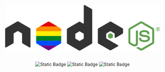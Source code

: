 <div align="center">
    <img src="static/images/readme.svg" alt="logo"><br><br>
    <p>
        <img alt="Static Badge" src="https://img.shields.io/badge/writer-MoFan-orange">
        <img alt="Static Badge" src="https://img.shields.io/badge/docs-NodeJS-5bac47">
        <img alt="Static Badge" src="https://img.shields.io/github/license/nonfan/nodejs-docs">
    </p>
</div>
